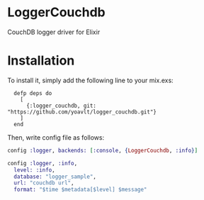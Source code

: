 LoggerCouchdb
=============

CouchDB logger driver for Elixir

# Installation

To install it, simply add the following line to your mix.exs:

```elxilr
  defp deps do
    [
      {:logger_couchdb, git: "https://github.com/yoavlt/logger_couchdb.git"}
    ]
  end
```


Then, write config file as follows:

```elixir
config :logger, backends: [:console, {LoggerCouchdb, :info}]

config :logger, :info,
  level: :info,
  database: "logger_sample",
  url: "couchdb url",
  format: "$time $metadata[$level] $message"
```
